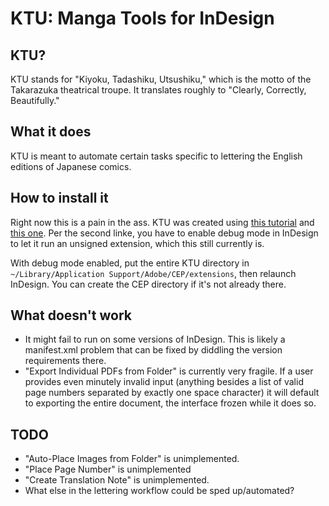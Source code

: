 # KTU: Manga Tools for InDesign

## KTU?

KTU stands for "Kiyoku, Tadashiku, Utsushiku," which is the motto of the Takarazuka theatrical troupe. It translates roughly to "Clearly, Correctly, Beautifully."

## What it does

KTU is meant to automate certain tasks specific to lettering the English editions of Japanese comics.

## How to install it

Right now this is a pain in the ass. KTU was created using [this tutorial](https://medium.com/adobetech/how-to-create-your-first-adobe-panel-in-6-easy-steps-f8bd4ed5778) and [this one](https://medium.com/adobetech/debugging-your-adobe-panel-cf73f00f6961). Per the second linke, you have to enable debug mode in InDesign to let it run an unsigned extension, which this still currently is.

With debug mode enabled, put the entire KTU directory in `~/Library/Application Support/Adobe/CEP/extensions`, then relaunch InDesign. You can create the CEP directory if it's not already there.

## What doesn't work

- It might fail to run on some versions of InDesign. This is likely a manifest.xml problem that can be fixed by diddling the version requirements there.
- "Export Individual PDFs from Folder" is currently very fragile. If a user provides even minutely invalid input (anything besides a list of valid page numbers separated by exactly one space character) it will default to exporting the entire document, the interface frozen while it does so.

## TODO

- "Auto-Place Images from Folder" is unimplemented.
- "Place Page Number" is unimplemented
- "Create Translation Note" is unimplemented.
- What else in the lettering workflow could be sped up/automated?

